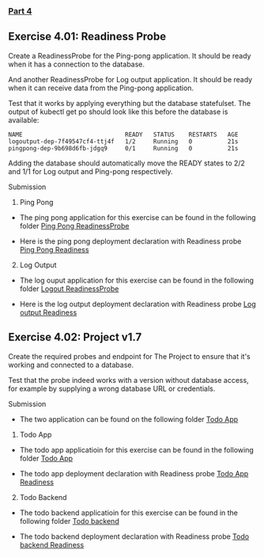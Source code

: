 ### [Part 4](https://devopswithkubernetes.com/part-4)

## Exercise 4.01: Readiness Probe

Create a ReadinessProbe for the Ping-pong application. It should be ready when it has a connection to the database.

And another ReadinessProbe for Log output application. It should be ready when it can receive data from the Ping-pong application.

Test that it works by applying everything but the database statefulset. The output of kubectl get po should look like this before the database is available:

```
NAME                             READY   STATUS    RESTARTS   AGE
logoutput-dep-7f49547cf4-ttj4f   1/2     Running   0          21s
pingpong-dep-9b698d6fb-jdgq9     0/1     Running   0          21s
```

Adding the database should automatically move the READY states to 2/2 and 1/1 for Log output and Ping-pong respectively.

Submission

1. Ping Pong

- The ping pong application for this exercise can be found in the following folder [Ping Pong ReadinessProbe](../apps/ping-pong-exercise-4.01)

- Here is the ping pong deployment declaration with Readiness probe [Ping Pong Readiness](../apps/ping-pong-exercise-4.01/manifests/deployment.yaml)

2. Log Output

- The log ouput application for this exercise can be found in the following folder [Logout ReadinessProbe](../apps/log-output-Exercise-4.01/)

- Here is the log output deployment declaration with Readiness probe [Log output Readiness](../apps/log-output-Exercise-4.01/manifests/deployment.yaml)

## Exercise 4.02: Project v1.7

Create the required probes and endpoint for The Project to ensure that it's working and connected to a database.

Test that the probe indeed works with a version without database access, for example by supplying a wrong database URL or credentials.

Submission

- The two application can be found on the following folder [Todo App](../apps/todo-app-v1.7/)

1. Todo App

- The todo app applicatioin for this exercise can be found in the following folder [Todo App](../apps/todo-app-v1.7/todo-app/)

- The todo app deployment declaration with Readiness probe [Todo App Readiness](../apps/todo-app-v1.7/todo-app/manifests/deployment.yaml)

2. Todo Backend

- The todo backend applicatioin for this exercise can be found in the following folder [Todo backend](../apps/todo-app-v1.7/todo-backend/)

- The todo backend deployment declaration with Readiness probe [Todo backend Readiness](../apps/todo-app-v1.7/todo-backend/manifests/deployment.yaml)

